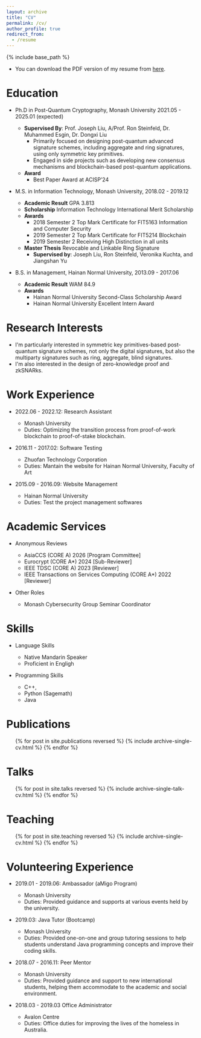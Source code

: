 ```yaml
---
layout: archive
title: "CV"
permalink: /cv/
author_profile: true
redirect_from:
  - /resume
---
```


{% include base_path %}

* You can download the PDF version of my resume from [here](/files/Xinyu_Zhang_CV_Revised.pdf).

Education
======
* Ph.D in Post-Quantum Cryptography, Monash University 2021.05 - 2025.01 (expected)
  * **Supervised By**: Prof. Joseph Liu, A/Prof. Ron Steinfeld, Dr. Muhammed Esgin, Dr. Dongxi Liu
    * Primarily focused on designing post-quantum advanced signature schemes, including aggregate and ring signatures, using only symmetric key primitives.
    * Engaged in side projects such as developing new consensus mechanisms and blockchain-based post-quantum applications.
  * **Award**
    * Best Paper Award at ACISP’24
      
* M.S. in Information Technology, Monash University, 2018.02 - 2019.12
  * **Academic Result** GPA 3.813
  * **Scholarship** Information Technology International Merit Scholarship
  * **Awards**
    * 2018 Semester 2 Top Mark Certificate for FIT5163 Information and Computer Security
    * 2019 Semester 2 Top Mark Certificate for FIT5214 Blockchain
    * 2019 Semester 2 Receiving High Distinction in all units
  * **Master Thesis** Revocable and Linkable Ring Signature
    * **Supervised by**: Joseph Liu, Ron Steinfeld, Veronika Kuchta, and Jiangshan Yu
      
* B.S. in Management, Hainan Normal University, 2013.09 - 2017.06
  * **Academic Result** WAM 84.9
  * **Awards**
    * Hainan Normal University Second-Class Scholarship Award
    * Hainan Normal University Excellent Intern Award

Research Interests
======
* I'm particularly interested in symmetric key primitives-based post-quantum signature schemes, not only the digital signatures, but also the multiparty signatures such as ring, aggregate, blind signatures.
* I'm also interested in the design of zero-knowledge proof and zkSNARks.

Work Experience
======
* 2022.06 - 2022.12: Research Assistant
  * Monash University
  * Duties: Optimizing the transition process from proof-of-work blockchain to proof-of-stake blockchain. 

* 2016.11 - 2017.02: Software Testing
  * Zhuofan Technology Corporation
  * Duties: Mantain the website for Hainan Normal University, Faculty of Art
 
* 2015.09 - 2016.09: Website Management
  * Hainan Normal University
  * Duties: Test the project management softwares

Academic Services
======
* Anonymous Reviews
  * AsiaCCS (CORE A) 2026 [Program Committee]
  * Eurocrypt (CORE A*) 2024 [Sub-Reviewer]
  * IEEE TDSC (CORE A) 2023 [Reviewer]
  * IEEE Transactions on Services Computing (CORE A*) 2022 [Reviewer]

* Other Roles
  * Monash Cybersecurity Group Seminar Coordinator

Skills
======
* Language Skills
  * Native Mandarin Speaker
  * Proficient in Engligh
  
* Programming Skills
  * C++,
  * Python (Sagemath)
  * Java

Publications
======
<ul>{% for post in site.publications reversed %} {% include archive-single-cv.html %} {% endfor %}</ul>
  
Talks
======
  <ul>{% for post in site.talks reversed %}
    {% include archive-single-talk-cv.html  %}
  {% endfor %}</ul>
  
Teaching
======
  <ul>{% for post in site.teaching reversed %}
    {% include archive-single-cv.html %}
  {% endfor %}</ul>
  
Volunteering Experience
======
* 2019.01 - 2019.06: Ambassador (aMigo Program)
  * Monash University
  * Duties: Provided guidance and supports at various events held by the university.

* 2019.03: Java Tutor (Bootcamp)
  * Monash University
  * Duties: Provided one-on-one and group tutoring sessions to help students understand Java programming concepts and improve their coding skills.
    
* 2018.07 - 2016.11: Peer Mentor
  * Monash University
  * Duties: Provided guidance and support to new international students, helping them accommodate to the academic and social environment.
 
* 2018.03 - 2019.03 Office Administrator
  * Avalon Centre
  * Duties: Office duties for improving the lives of the homeless in Australia.
